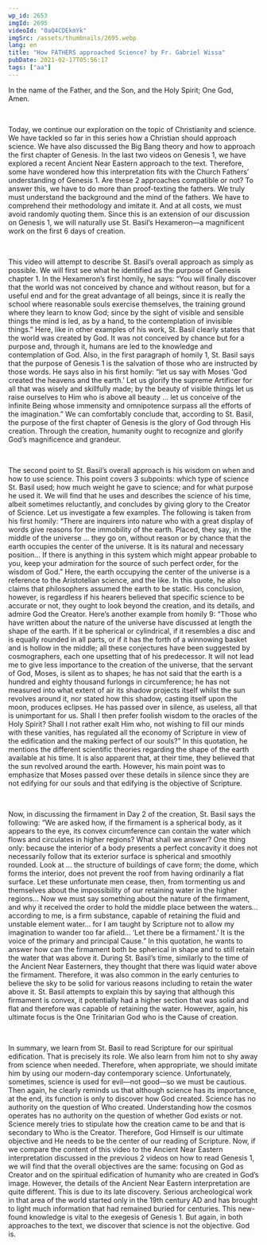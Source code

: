 ```yaml
---
wp_id: 2653
imgId: 2695
videoId: "0aQ4CDEkmYk"
imgSrc: /assets/thumbnails/2695.webp
lang: en
title: "How FATHERS approached Science? by Fr. Gabriel Wissa"
pubDate: 2021-02-17T05:56:17
tags: ["aa"]
---
```


<p><span data-contrast="auto">In the name of the Father, and the Son, and the Holy Spirit; One God, Amen. </span><span data-ccp-props="{&quot;201341983&quot;:0,&quot;335559739&quot;:200,&quot;335559740&quot;:276}"> </span></p>
<p><span data-ccp-props="{&quot;201341983&quot;:0,&quot;335559739&quot;:200,&quot;335559740&quot;:276}"> </span></p>
<p><span data-contrast="auto">Today, we continue our </span><span data-contrast="auto">exploration</span> <span data-contrast="auto">on the </span><span data-contrast="auto">topic</span><span data-contrast="auto"> of </span><span data-contrast="auto">Christianity</span><span data-contrast="auto"> and </span><span data-contrast="auto">science. </span><span data-contrast="auto">We have </span><span data-contrast="auto">tackled</span><span data-contrast="auto"> so far in this series how a Christian should approach science. We have also </span><span data-contrast="auto">discussed</span><span data-contrast="auto"> the Big Bang </span><span data-contrast="auto">theory </span><span data-contrast="auto">and how to approach the first chapter of Genesis. In the last two videos on Genesis 1</span><span data-contrast="auto">, we have explored </span><span data-contrast="auto">a</span><span data-contrast="auto"> recent </span><span data-contrast="auto">Ancient Near </span><span data-contrast="auto">Eastern approach </span><span data-contrast="auto">to the text. </span><span data-contrast="auto">Therefore</span><span data-contrast="auto">, some </span><span data-contrast="auto">have </span><span data-contrast="auto">wonder</span><span data-contrast="auto">ed</span><span data-contrast="auto"> how this </span><span data-contrast="auto">interpretation</span><span data-contrast="auto"> fits with the Church Fathers’ </span><span data-contrast="auto">understanding of</span><span data-contrast="auto"> Genesis 1. </span><span data-contrast="auto">Are these 2 approaches compatible or not?</span> <span data-contrast="auto">To answer this</span><span data-contrast="auto">, we </span><span data-contrast="auto">have to</span> <span data-contrast="auto">do </span><span data-contrast="auto">more than </span><span data-contrast="auto">proof-texting</span><span data-contrast="auto"> the fathers</span><span data-contrast="auto">. We </span><span data-contrast="auto">truly </span><span data-contrast="auto">must</span><span data-contrast="auto"> understand the background </span><span data-contrast="auto">and </span><span data-contrast="auto">the </span><span data-contrast="auto">mind </span><span data-contrast="auto">of the fathers</span><span data-contrast="auto">. We </span><span data-contrast="auto">have to</span><span data-contrast="auto"> comprehend their method</span><span data-contrast="auto">ology and imitate it. And at all costs, we </span><span data-contrast="auto">must</span> <span data-contrast="auto">avoid </span><span data-contrast="auto">randomly quoting the</span><span data-contrast="auto">m</span><span data-contrast="auto">. </span><span data-contrast="auto">Since this is a</span><span data-contrast="auto">n</span> <span data-contrast="auto">extension</span><span data-contrast="auto"> of our discussion on Genesis 1, </span><span data-contrast="auto">we will </span><span data-contrast="auto">naturally </span><span data-contrast="auto">use St. Basil</span><span data-contrast="auto">’s</span><span data-contrast="auto"> Hexameron—a magnificent </span><span data-contrast="auto">work on </span><span data-contrast="auto">the</span><span data-contrast="auto"> first</span><span data-contrast="auto"> 6 days of creation. </span><span data-ccp-props="{&quot;201341983&quot;:0,&quot;335559739&quot;:200,&quot;335559740&quot;:276}"> </span></p>
<p><span data-ccp-props="{&quot;201341983&quot;:0,&quot;335559739&quot;:200,&quot;335559740&quot;:276}"> </span></p>
<p><span data-contrast="auto">This video will attempt to </span><span data-contrast="auto">describe</span><span data-contrast="auto"> St. Basil’s overall </span><span data-contrast="auto">approach </span><span data-contrast="auto">as simply as possible. </span><span data-contrast="auto">We will </span><span data-contrast="auto">first </span><span data-contrast="auto">see </span><span data-contrast="auto">what</span><span data-contrast="auto"> he </span><span data-contrast="auto">identified</span><span data-contrast="auto"> as </span><span data-contrast="auto">the purpose of </span><span data-contrast="auto">Genesis chapter 1</span><span data-contrast="auto">.</span> <span data-contrast="auto">In the </span><span data-contrast="auto">Hexameron’s </span><span data-contrast="auto">first homily</span><span data-contrast="auto">, he says: </span><span data-contrast="auto">“</span><span data-contrast="auto">You will finally</span> <span data-contrast="auto">discover that the world was not conceived by chance and without reason,</span> <span data-contrast="auto">but for a useful end and for the great advantage of all beings, since it is</span> <span data-contrast="auto">really the school where reasonable souls exercise themselves, the training</span> <span data-contrast="auto">ground where they learn to know God; since by the sight of visible and</span> <span data-contrast="auto">sensible things the mind is led, as by a hand, to the contemplation of</span> <span data-contrast="auto">invisible things.</span><span data-contrast="auto">”</span><span data-contrast="auto"> Here, like in other examples of his work, St. Basil</span><span data-contrast="auto"> clearly states that the wor</span><span data-contrast="auto">ld </span><span data-contrast="auto">was created</span><span data-contrast="auto"> by God</span><span data-contrast="auto">. </span><span data-contrast="auto">It was not conceived by chance </span><span data-contrast="auto">but for a purpose and, through it, humans are led to the knowledge </span><span data-contrast="auto">and contemplation of God. </span><span data-contrast="auto">Also, i</span><span data-contrast="auto">n the first paragraph of homily 1, St. Basil </span><span data-contrast="auto">says</span> <span data-contrast="auto">that the purpose of Genesis 1 </span><span data-contrast="auto">is</span><span data-contrast="auto"> the salvation of those who </span><span data-contrast="auto">are instructed by</span> <span data-contrast="auto">those words</span><span data-contrast="auto">. </span><span data-contrast="auto">He says</span> <span data-contrast="auto">also</span><span data-contrast="auto"> in </span><span data-contrast="auto">his first homily</span><span data-contrast="auto">: “let us say with Moses ‘God created the heavens and the earth.’ Let us glorify the supreme Artificer for all that was wisely and skillfully made; by the beauty of visible things let us raise ourselves to</span> <span data-contrast="auto">Him who is above all beauty</span><span data-contrast="auto"> … </span><span data-contrast="auto">let us conceive of the infinite Being whose immensity and omnipotence surpass all the efforts of the imagination.”</span><span data-contrast="auto"> W</span><span data-contrast="auto">e can comfortably </span><span data-contrast="auto">conclude</span> <span data-contrast="auto">that</span><span data-contrast="auto">, according to St. Basil, the </span><span data-contrast="auto">purpose of the first chapter of Genesis</span> <span data-contrast="auto">is the glory of God through His creation. Through the creation, </span><span data-contrast="auto">human</span><span data-contrast="auto">ity</span><span data-contrast="auto"> ought to </span><span data-contrast="auto">recognize</span><span data-contrast="auto"> and </span><span data-contrast="auto">glorify </span><span data-contrast="auto">God’s magnificence and grandeur</span><span data-contrast="auto">. </span><span data-ccp-props="{&quot;201341983&quot;:0,&quot;335559739&quot;:200,&quot;335559740&quot;:276}"> </span></p>
<p><span data-ccp-props="{&quot;201341983&quot;:0,&quot;335559739&quot;:200,&quot;335559740&quot;:276}"> </span></p>
<p><span data-contrast="auto">The second point </span><span data-contrast="auto">to</span><span data-contrast="auto"> St. Basil’s </span><span data-contrast="auto">overall approach is his </span><span data-contrast="auto">wisdom </span><span data-contrast="auto">o</span><span data-contrast="auto">n </span><span data-contrast="auto">when and how to use science. </span><span data-contrast="auto">This point covers </span><span data-contrast="auto">3 </span><span data-contrast="auto">subpoints</span><span data-contrast="auto">: which type of science St. Basil used</span><span data-contrast="auto">; how </span><span data-contrast="auto">much weight </span><span data-contrast="auto">he </span><span data-contrast="auto">gave to </span><span data-contrast="auto">science; and for what purpose he used </span><span data-contrast="auto">it</span><span data-contrast="auto">.</span><span data-contrast="auto"> We will find that h</span><span data-contrast="auto">e uses and </span><span data-contrast="auto">describes the science of his time, albeit sometimes reluctantly</span><span data-contrast="auto">,</span><span data-contrast="auto"> and concludes by </span><span data-contrast="auto">giving glory to </span><span data-contrast="auto">the Creator </span><span data-contrast="auto">of Science. </span><span data-contrast="auto">Let us </span><span data-contrast="auto">investigate</span><span data-contrast="auto"> a few examples. </span><span data-contrast="auto">Th</span><span data-contrast="auto">e</span><span data-contrast="auto"> following is taken from his first homily: </span><span data-contrast="auto">“</span><span data-contrast="auto">There are inquirers into nature who with a great display of words give reasons for the immobility of the earth. Placed, they say, in the middle of the universe </span><span data-contrast="auto">… they go on, without reason or by</span> <span data-contrast="auto">chance that the earth occupies the center of the universe. It is its natural</span> <span data-contrast="auto">and necessary position</span><span data-contrast="auto">… If there is anything in this system which might appear probable to you, keep your admiration for the source of such perfect order, for the wisdom of God.” </span><span data-contrast="auto">Here, t</span><span data-contrast="auto">he earth occupying</span><span data-contrast="auto"> the center of the universe </span><span data-contrast="auto">is </span><span data-contrast="auto">a reference </span><span data-contrast="auto">to the Aristotelian science, and the like</span><span data-contrast="auto">. </span><span data-contrast="auto">In this quote, he also claims that </span><span data-contrast="auto">philosophers</span> <span data-contrast="auto">assumed</span><span data-contrast="auto"> the earth </span><span data-contrast="auto">to be</span> <span data-contrast="auto">static</span><span data-contrast="auto">.</span> <span data-contrast="auto">His conclusion, however, is </span><span data-contrast="auto">r</span><span data-contrast="auto">egardless</span> <span data-contrast="auto">i</span><span data-contrast="auto">f</span><span data-contrast="auto"> his hearers believed that </span><span data-contrast="auto">specific </span><span data-contrast="auto">science </span><span data-contrast="auto">to be accurate </span><span data-contrast="auto">or not</span><span data-contrast="auto">, </span><span data-contrast="auto">they ought</span> <span data-contrast="auto">to</span><span data-contrast="auto"> look beyond the creation</span><span data-contrast="auto">,</span><span data-contrast="auto"> and its details</span><span data-contrast="auto">,</span><span data-contrast="auto"> and</span><span data-contrast="auto"> admire God</span><span data-contrast="auto"> the Creator</span><span data-contrast="auto">.</span> <span data-contrast="auto">Here’s another example from </span><span data-contrast="auto">h</span><span data-contrast="auto">omily 9: “</span><span data-contrast="auto">Those who have written</span> <span data-contrast="auto">about the nature of the universe have discussed at length the shape of the</span> <span data-contrast="auto">earth. If it be spherical or cylindrical, if it resemble</span><span data-contrast="auto">s</span><span data-contrast="auto"> a disc and is equally</span> <span data-contrast="auto">rounded in all parts, or if it has the </span><span data-contrast="auto">forth</span><span data-contrast="auto"> of a winnowing basket and is</span> <span data-contrast="auto">hollow in the middle; all these conjectures have been suggested by</span> <span data-contrast="auto">cosmographers, each one upsetting that of his predecessor. It will not lead</span> <span data-contrast="auto">me to give less importance to the creation of the universe, that the servant</span> <span data-contrast="auto">of God, Moses, is silent as to shapes; he has not said that the earth is a</span> <span data-contrast="auto">hundred and eighty thousand furlongs in circumference; he has not</span> <span data-contrast="auto">measured into what extent of air its shadow projects itself whilst the sun</span> <span data-contrast="auto">revolves around it, nor stated how this shadow, casting itself upon the</span> <span data-contrast="auto">moon, produces eclipses. He has passed over in silence, as useless, all that</span> <span data-contrast="auto">is unimportant for us. Shall I then prefer foolish wisdom to the oracles of</span> <span data-contrast="auto">the Holy Spirit? Shall I not rather exalt Him who, not wishing to fill our</span> <span data-contrast="auto">minds with these vanities, has regulated all the economy of Scripture in</span> <span data-contrast="auto">view of the edification and the making perfect of our souls?</span><span data-contrast="auto">” </span><span data-contrast="auto">I</span><span data-contrast="auto">n this quotation, he </span><span data-contrast="auto">mentions </span><span data-contrast="auto">the </span><span data-contrast="auto">different </span><span data-contrast="auto">scien</span><span data-contrast="auto">tific theories</span> <span data-contrast="auto">regarding the shape of the earth</span><span data-contrast="auto"> available at his time. </span><span data-contrast="auto">It is also apparent that, at their time, they believed that the sun </span><span data-contrast="auto">revolved around the earth. </span><span data-contrast="auto">However, h</span><span data-contrast="auto">is main point was to </span><span data-contrast="auto">emphasize</span><span data-contrast="auto"> that</span><span data-contrast="auto"> Moses passed over these details in silence since </span><span data-contrast="auto">they are not edifying for our souls</span> <span data-contrast="auto">and that edifying </span><span data-contrast="auto">is the objective of Scripture.</span><span data-ccp-props="{&quot;201341983&quot;:0,&quot;335559739&quot;:200,&quot;335559740&quot;:276}"> </span></p>
<p><span data-ccp-props="{&quot;201341983&quot;:0,&quot;335559739&quot;:200,&quot;335559740&quot;:276}"> </span></p>
<p><span data-contrast="auto">Now, i</span><span data-contrast="auto">n discussing the firmament in </span><span data-contrast="auto">Day 2 of the creation</span><span data-contrast="auto">, St. Basil says the following: “</span><span data-contrast="auto">We are asked how, if the</span> <span data-contrast="auto">firmament is a spherical body, as it appears to the eye, its convex</span> <span data-contrast="auto">circumference can contain the water which flows and circulates in higher</span> <span data-contrast="auto">regions? What shall we answer? One thing only: because the interior of a</span> <span data-contrast="auto">body presents a perfect concavity it does not necessarily follow that its</span> <span data-contrast="auto">exterior surface is spherical and smoothly rounded. Look at </span><span data-contrast="auto">…</span><span data-contrast="auto"> the structure of buildings of cave form; the dome,</span> <span data-contrast="auto">which forms the interior, does not prevent the roof from having ordinarily</span> <span data-contrast="auto">a flat surface. Let these unfortunate men cease, then, from tormenting us</span> <span data-contrast="auto">and themselves about the impossibility of our retaining water in the higher</span> <span data-contrast="auto">regions</span><span data-contrast="auto">… </span><span data-contrast="auto">Now we must say something about the nature of the firmament, and why</span> <span data-contrast="auto">it received the order to hold the middle place between the waters</span><span data-contrast="auto">…</span><span data-contrast="auto">according to me,</span> <span data-contrast="auto">is a firm substance, capable of retaining the fluid and unstable element</span> <span data-contrast="auto">water</span><span data-contrast="auto">…</span> <span data-contrast="auto">for I am taught by</span> <span data-contrast="auto">Scripture not to allow my imagination to wander too far afield</span><span data-contrast="auto">…</span><span data-contrast="auto"> ‘</span><span data-contrast="auto">Let there be a firmament.</span><span data-contrast="auto">’</span><span data-contrast="auto"> It is the voice of the</span> <span data-contrast="auto">primary and principal Cause.</span><span data-contrast="auto">”</span> <span data-contrast="auto">In this quotation, he wants to answer how can the firmament both be spherical in shape and to still retain the water</span><span data-contrast="auto"> that was above it</span><span data-contrast="auto">.</span><span data-contrast="auto"> During St. Basil’s time, similarly to the time of the Ancient Near Easterners, they thought that there was liquid water above the firmament. Therefore, i</span><span data-contrast="auto">t was </span><span data-contrast="auto">also </span><span data-contrast="auto">common </span><span data-contrast="auto">in the early centuries to believe the sky to be solid</span><span data-contrast="auto"> for various reasons including to retain the water above it</span><span data-contrast="auto">. St. Basil </span><span data-contrast="auto">attempts to explain this by saying that although this firmament is </span><span data-contrast="auto">convex</span><span data-contrast="auto">, </span><span data-contrast="auto">it </span><span data-contrast="auto">potentially </span><span data-contrast="auto">had </span><span data-contrast="auto">a higher section that was </span><span data-contrast="auto">solid and </span><span data-contrast="auto">flat and therefore </span><span data-contrast="auto">was capable of retaining</span><span data-contrast="auto"> the water. H</span><span data-contrast="auto">owever, </span><span data-contrast="auto">again, </span><span data-contrast="auto">his ultimate </span><span data-contrast="auto">focus</span> <span data-contrast="auto">is the </span><span data-contrast="auto">One Trinitarian</span><span data-contrast="auto"> God</span><span data-contrast="auto"> who </span><span data-contrast="auto">is the Cause of creation</span><span data-contrast="auto">.</span><span data-contrast="auto"> </span><span data-ccp-props="{&quot;201341983&quot;:0,&quot;335559739&quot;:200,&quot;335559740&quot;:276}"> </span></p>
<p><span data-ccp-props="{&quot;201341983&quot;:0,&quot;335559739&quot;:200,&quot;335559740&quot;:276}"> </span></p>
<p><span data-contrast="auto">In summary</span><span data-contrast="auto">, we learn from St. Basil to read Scripture</span><span data-contrast="auto"> for </span><span data-contrast="auto">our </span><span data-contrast="auto">spiritual edification. That is precisely its role.</span><span data-contrast="auto"> We also </span><span data-contrast="auto">learn </span><span data-contrast="auto">from him not to shy away from science when needed</span><span data-contrast="auto">.</span> <span data-contrast="auto">Therefore, when appropriate, w</span><span data-contrast="auto">e should imitate him </span><span data-contrast="auto">by</span><span data-contrast="auto"> using </span><span data-contrast="auto">our modern-day </span><span data-contrast="auto">contemporary </span><span data-contrast="auto">science</span><span data-contrast="auto">. Unfortunately, sometimes, science is used for evil—not good</span><span data-contrast="auto">—so we </span><span data-contrast="auto">must</span><span data-contrast="auto"> be cautious</span><span data-contrast="auto">. </span><span data-contrast="auto">Then again</span><span data-contrast="auto">, he clearly reminds us that although science has its importance, at the end, it</span><span data-contrast="auto">s function is only to discover how God created. </span><span data-contrast="auto">Science has no authority on the question of Who created</span><span data-contrast="auto">. Understanding how the cosmos operates has no authority on the question of whether God exists or not. Science</span><span data-contrast="auto"> merely tries to stipulate how the creation came to be</span><span data-contrast="auto"> and that is secondary to Who is the Creator</span><span data-contrast="auto">. Therefore, </span><span data-contrast="auto">God Himself is our ultimate objective</span><span data-contrast="auto"> and He needs to be the center of our</span> <span data-contrast="auto">reading of Scripture</span><span data-contrast="auto">.</span> <span data-contrast="auto">Now, i</span><span data-contrast="auto">f we compare the</span><span data-contrast="auto"> content of this video to the </span><span data-contrast="auto">Ancient Near Eastern interpretation </span><span data-contrast="auto">discussed</span><span data-contrast="auto"> in the previous 2 videos on </span><span data-contrast="auto">how to read </span><span data-contrast="auto">Genesis 1, we will find that the o</span><span data-contrast="auto">verall objective</span><span data-contrast="auto">s</span> <span data-contrast="auto">are</span><span data-contrast="auto"> the same</span><span data-contrast="auto">:</span><span data-contrast="auto"> focusing on God as Creator and on the spiritual edification of humanity who are created in God’s image.</span> <span data-contrast="auto">However, t</span><span data-contrast="auto">he details of the</span><span data-contrast="auto"> Ancient Near Eastern</span><span data-contrast="auto"> interpretation</span> <span data-contrast="auto">are quite different. This is due </span><span data-contrast="auto">to </span><span data-contrast="auto">its</span> <span data-contrast="auto">late discovery</span><span data-contrast="auto">.</span> <span data-contrast="auto">Serious archeological work in </span><span data-contrast="auto">that area</span> <span data-contrast="auto">of the world </span><span data-contrast="auto">started </span><span data-contrast="auto">only </span><span data-contrast="auto">in the 19</span><span data-contrast="auto">th</span><span data-contrast="auto"> century</span> <span data-contrast="auto">AD </span><span data-contrast="auto">and has brought to light much information that ha</span><span data-contrast="auto">d</span><span data-contrast="auto"> remained buried for centuries.</span><span data-contrast="auto"> This </span><span data-contrast="auto">new-found</span> <span data-contrast="auto">knowledge</span> <span data-contrast="auto">is </span><span data-contrast="auto">vital</span><span data-contrast="auto"> to the exegesis of Genesis 1.</span> <span data-contrast="auto">But again, i</span><span data-contrast="auto">n both </span><span data-contrast="auto">approaches to the text</span><span data-contrast="auto">, </span><span data-contrast="auto">we discover that </span><span data-contrast="auto">science is not the objective. God is.</span><span data-ccp-props="{&quot;201341983&quot;:0,&quot;335559739&quot;:200,&quot;335559740&quot;:276}"> </span></p>
<p>&nbsp;</p>
<p><span data-ccp-props="{&quot;201341983&quot;:0,&quot;335559739&quot;:200,&quot;335559740&quot;:276}"> </span></p>
<p>&nbsp;</p>
<p><span data-ccp-props="{&quot;201341983&quot;:0,&quot;335559739&quot;:200,&quot;335559740&quot;:276}"> </span></p>
<p>&nbsp;</p>
<p><span data-ccp-props="{&quot;201341983&quot;:0,&quot;335559739&quot;:200,&quot;335559740&quot;:276}"> </span></p>
<p>&nbsp;</p>
